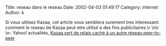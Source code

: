 Title: reseau dans le reseau
Date: 2002-04-03 01:49:17
Category: internet
Author: k

Si vous utilisez Kazaa, cet article vous semblera surement tres interessant: comment le reseau de Kazaa peut etre utilisé a des fins publicitaires.\r
\n\r
\n- Yahoo! actualités, [Kazaa sert de relais caché à un autre réseau peer-to-peer](http://fr.news.yahoo.com/020402/7/2jabv.html)